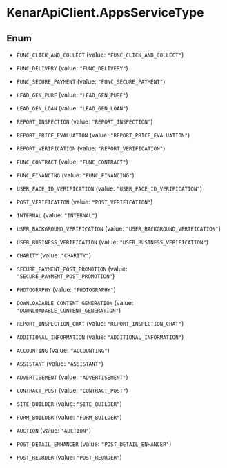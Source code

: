 # KenarApiClient.AppsServiceType

## Enum


* `FUNC_CLICK_AND_COLLECT` (value: `"FUNC_CLICK_AND_COLLECT"`)

* `FUNC_DELIVERY` (value: `"FUNC_DELIVERY"`)

* `FUNC_SECURE_PAYMENT` (value: `"FUNC_SECURE_PAYMENT"`)

* `LEAD_GEN_PURE` (value: `"LEAD_GEN_PURE"`)

* `LEAD_GEN_LOAN` (value: `"LEAD_GEN_LOAN"`)

* `REPORT_INSPECTION` (value: `"REPORT_INSPECTION"`)

* `REPORT_PRICE_EVALUATION` (value: `"REPORT_PRICE_EVALUATION"`)

* `REPORT_VERIFICATION` (value: `"REPORT_VERIFICATION"`)

* `FUNC_CONTRACT` (value: `"FUNC_CONTRACT"`)

* `FUNC_FINANCING` (value: `"FUNC_FINANCING"`)

* `USER_FACE_ID_VERIFICATION` (value: `"USER_FACE_ID_VERIFICATION"`)

* `POST_VERIFICATION` (value: `"POST_VERIFICATION"`)

* `INTERNAL` (value: `"INTERNAL"`)

* `USER_BACKGROUND_VERIFICATION` (value: `"USER_BACKGROUND_VERIFICATION"`)

* `USER_BUSINESS_VERIFICATION` (value: `"USER_BUSINESS_VERIFICATION"`)

* `CHARITY` (value: `"CHARITY"`)

* `SECURE_PAYMENT_POST_PROMOTION` (value: `"SECURE_PAYMENT_POST_PROMOTION"`)

* `PHOTOGRAPHY` (value: `"PHOTOGRAPHY"`)

* `DOWNLOADABLE_CONTENT_GENERATION` (value: `"DOWNLOADABLE_CONTENT_GENERATION"`)

* `REPORT_INSPECTION_CHAT` (value: `"REPORT_INSPECTION_CHAT"`)

* `ADDITIONAL_INFORMATION` (value: `"ADDITIONAL_INFORMATION"`)

* `ACCOUNTING` (value: `"ACCOUNTING"`)

* `ASSISTANT` (value: `"ASSISTANT"`)

* `ADVERTISEMENT` (value: `"ADVERTISEMENT"`)

* `CONTRACT_POST` (value: `"CONTRACT_POST"`)

* `SITE_BUILDER` (value: `"SITE_BUILDER"`)

* `FORM_BUILDER` (value: `"FORM_BUILDER"`)

* `AUCTION` (value: `"AUCTION"`)

* `POST_DETAIL_ENHANCER` (value: `"POST_DETAIL_ENHANCER"`)

* `POST_REORDER` (value: `"POST_REORDER"`)


